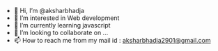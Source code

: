 - 👋 Hi, I’m @aksharbhadja
- 👀 I’m interested in Web development
- 🌱 I’m currently learning javascript
- 💞️ I’m looking to collaborate on ...
- 📫 How to reach me from my mail id : aksharbhadja2901@gmail.com

<!---
aksharbhadja/aksharbhadja is a ✨ special ✨ repository because its `README.md` (this file) appears on your GitHub profile.
You can click the Preview link to take a look at your changes.
--->
